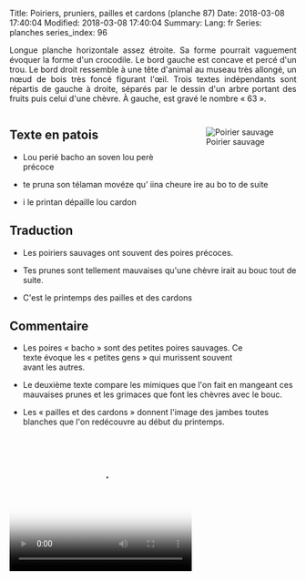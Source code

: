 Title: Poiriers, pruniers, pailles et cardons (planche 87)
Date: 2018-03-08 17:40:04
Modified: 2018-03-08 17:40:04
Summary: 
Lang: fr
Series: planches
series_index: 96

<p style="text-align:justify;">Longue planche horizontale assez
étroite. Sa forme pourrait vaguement évoquer la forme d'un
crocodile. Le bord gauche est concave et percé d'un trou. Le bord
droit ressemble à une tête d'animal au museau très allongé, un nœud de
bois très foncé figurant l'œil. Trois textes indépendants sont
répartis de gauche à droite, séparés par le dessin d'un arbre portant
des fruits puis celui d'une chèvre. À gauche, est gravé le nombre
« 63 ».</p>

<figure class="image-block" style="float: center;">
  <img alt="" src="{static}/images/planche_87.png">
  <figcaption style="max-width: 680px"></figcaption>
</figure>


<figure class="image-block" style="float: right; max-width: 25%;">
  <img alt="Poirier sauvage" src="{static}/images/planche_87_dessin_arbre.png">
  <figcaption style="max-width: 181px">Poirier sauvage</figcaption>
</figure>

## Texte en patois

- Lou  perié  bacho  an  soven  lou  perè  précoce

- te  pruna  son  télaman  movéze  qu’ iina  cheure  ire  au  bo  to  de  suite

- i le  printan  dépaille  lou   cardon

## Traduction

- Les poiriers sauvages ont souvent des poires précoces.

- Tes prunes sont tellement mauvaises qu'une chèvre irait au bouc tout de suite.

- C'est le printemps des pailles et des cardons

## Commentaire

<figure class="image-block" style="float: right; max-width: 25%;">
  <img alt="" src="{static}/images/planche_87_dessin_chevre_detouree-2.png">
  <figcaption style="max-width: 286px"></figcaption>
</figure>

- Les poires « bacho » sont des petites poires sauvages. Ce texte
  évoque les « petites gens » qui murissent souvent avant les autres.

- Le deuxième texte compare les mimiques que l'on fait en mangeant ces
  mauvaises prunes et les grimaces que font les chèvres avec le bouc.

- Les « pailles et des cardons » donnent l'image des jambes toutes
  blanches que l'on redécouvre au début du printemps.

<video width="320" height="240" controls
  poster="{static}/images/thumbnails/video_87.jpg">
  <source src="https://d1njpgd0ygatdn.cloudfront.net/video_87.mp4" type="video/mp4">
</video>
